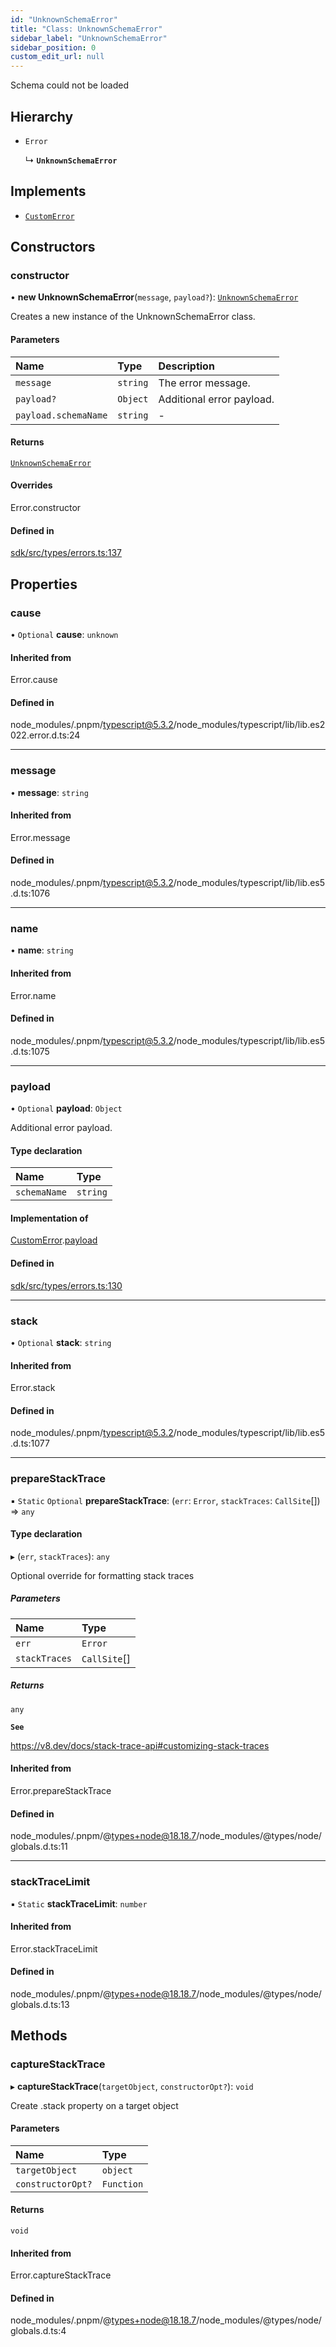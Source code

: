 ```yaml
---
id: "UnknownSchemaError"
title: "Class: UnknownSchemaError"
sidebar_label: "UnknownSchemaError"
sidebar_position: 0
custom_edit_url: null
---
```


Schema could not be loaded

## Hierarchy

- `Error`

  ↳ **`UnknownSchemaError`**

## Implements

- [`CustomError`](../interfaces/CustomError.md)

## Constructors

### constructor

• **new UnknownSchemaError**(`message`, `payload?`): [`UnknownSchemaError`](UnknownSchemaError.md)

Creates a new instance of the UnknownSchemaError class.

#### Parameters

| Name                 | Type     | Description               |
| :------------------- | :------- | :------------------------ |
| `message`            | `string` | The error message.        |
| `payload?`           | `Object` | Additional error payload. |
| `payload.schemaName` | `string` | -                         |

#### Returns

[`UnknownSchemaError`](UnknownSchemaError.md)

#### Overrides

Error.constructor

#### Defined in

[sdk/src/types/errors.ts:137](https://github.com/hypercerts-org/hypercerts/blob/c0c7b0d/sdk/src/types/errors.ts#L137)

## Properties

### cause

• `Optional` **cause**: `unknown`

#### Inherited from

Error.cause

#### Defined in

node_modules/.pnpm/typescript@5.3.2/node_modules/typescript/lib/lib.es2022.error.d.ts:24

---

### message

• **message**: `string`

#### Inherited from

Error.message

#### Defined in

node_modules/.pnpm/typescript@5.3.2/node_modules/typescript/lib/lib.es5.d.ts:1076

---

### name

• **name**: `string`

#### Inherited from

Error.name

#### Defined in

node_modules/.pnpm/typescript@5.3.2/node_modules/typescript/lib/lib.es5.d.ts:1075

---

### payload

• `Optional` **payload**: `Object`

Additional error payload.

#### Type declaration

| Name         | Type     |
| :----------- | :------- |
| `schemaName` | `string` |

#### Implementation of

[CustomError](../interfaces/CustomError.md).[payload](../interfaces/CustomError.md#payload)

#### Defined in

[sdk/src/types/errors.ts:130](https://github.com/hypercerts-org/hypercerts/blob/c0c7b0d/sdk/src/types/errors.ts#L130)

---

### stack

• `Optional` **stack**: `string`

#### Inherited from

Error.stack

#### Defined in

node_modules/.pnpm/typescript@5.3.2/node_modules/typescript/lib/lib.es5.d.ts:1077

---

### prepareStackTrace

▪ `Static` `Optional` **prepareStackTrace**: (`err`: `Error`, `stackTraces`: `CallSite`[]) => `any`

#### Type declaration

▸ (`err`, `stackTraces`): `any`

Optional override for formatting stack traces

##### Parameters

| Name          | Type         |
| :------------ | :----------- |
| `err`         | `Error`      |
| `stackTraces` | `CallSite`[] |

##### Returns

`any`

**`See`**

https://v8.dev/docs/stack-trace-api#customizing-stack-traces

#### Inherited from

Error.prepareStackTrace

#### Defined in

node_modules/.pnpm/@types+node@18.18.7/node_modules/@types/node/globals.d.ts:11

---

### stackTraceLimit

▪ `Static` **stackTraceLimit**: `number`

#### Inherited from

Error.stackTraceLimit

#### Defined in

node_modules/.pnpm/@types+node@18.18.7/node_modules/@types/node/globals.d.ts:13

## Methods

### captureStackTrace

▸ **captureStackTrace**(`targetObject`, `constructorOpt?`): `void`

Create .stack property on a target object

#### Parameters

| Name              | Type       |
| :---------------- | :--------- |
| `targetObject`    | `object`   |
| `constructorOpt?` | `Function` |

#### Returns

`void`

#### Inherited from

Error.captureStackTrace

#### Defined in

node_modules/.pnpm/@types+node@18.18.7/node_modules/@types/node/globals.d.ts:4
